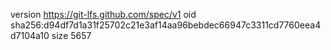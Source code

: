 version https://git-lfs.github.com/spec/v1
oid sha256:d94df7d1a31f25702c21e3af14aa96bebdec66947c3311cd7760eea4d7104a10
size 5657
